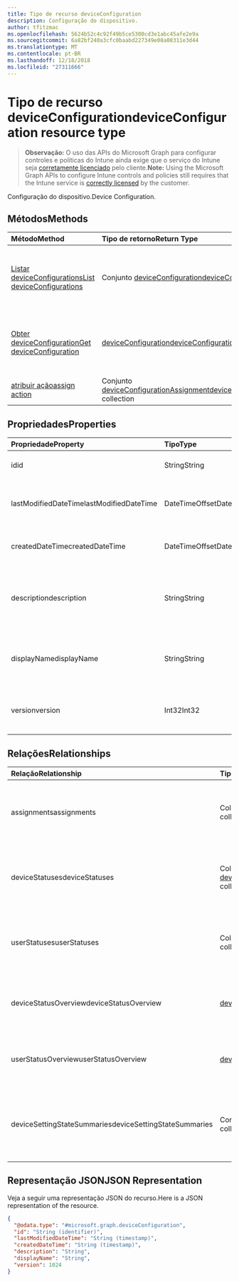 ```yaml
---
title: Tipo de recurso deviceConfiguration
description: Configuração do dispositivo.
author: tfitzmac
ms.openlocfilehash: 5624b52c4c92f49b5ce5300cd3e1abc45afe2e9a
ms.sourcegitcommit: 6a82bf240a3cfc0baabd227349e08a08311e3d44
ms.translationtype: MT
ms.contentlocale: pt-BR
ms.lasthandoff: 12/18/2018
ms.locfileid: "27311666"
---
```

# <a name="deviceconfiguration-resource-type"></a><span data-ttu-id="95dd4-103">Tipo de recurso deviceConfiguration</span><span class="sxs-lookup"><span data-stu-id="95dd4-103">deviceConfiguration resource type</span></span>

> <span data-ttu-id="95dd4-104">**Observação:** O uso das APIs do Microsoft Graph para configurar controles e políticas do Intune ainda exige que o serviço do Intune seja [corretamente licenciado](https://go.microsoft.com/fwlink/?linkid=839381) pelo cliente.</span><span class="sxs-lookup"><span data-stu-id="95dd4-104">**Note:** Using the Microsoft Graph APIs to configure Intune controls and policies still requires that the Intune service is [correctly licensed](https://go.microsoft.com/fwlink/?linkid=839381) by the customer.</span></span>

<span data-ttu-id="95dd4-105">Configuração do dispositivo.</span><span class="sxs-lookup"><span data-stu-id="95dd4-105">Device Configuration.</span></span>
## <a name="methods"></a><span data-ttu-id="95dd4-106">Métodos</span><span class="sxs-lookup"><span data-stu-id="95dd4-106">Methods</span></span>
|<span data-ttu-id="95dd4-107">Método</span><span class="sxs-lookup"><span data-stu-id="95dd4-107">Method</span></span>|<span data-ttu-id="95dd4-108">Tipo de retorno</span><span class="sxs-lookup"><span data-stu-id="95dd4-108">Return Type</span></span>|<span data-ttu-id="95dd4-109">Descrição</span><span class="sxs-lookup"><span data-stu-id="95dd4-109">Description</span></span>|
|:---|:---|:---|
|[<span data-ttu-id="95dd4-110">Listar deviceConfigurations</span><span class="sxs-lookup"><span data-stu-id="95dd4-110">List deviceConfigurations</span></span>](../api/intune-deviceconfig-deviceconfiguration-list.md)|<span data-ttu-id="95dd4-111">Conjunto [deviceConfiguration](../resources/intune-deviceconfig-deviceconfiguration.md)</span><span class="sxs-lookup"><span data-stu-id="95dd4-111">[deviceConfiguration](../resources/intune-deviceconfig-deviceconfiguration.md) collection</span></span>|<span data-ttu-id="95dd4-112">Listar propriedades e relações de objetos de [deviceConfiguration](../resources/intune-deviceconfig-deviceconfiguration.md).</span><span class="sxs-lookup"><span data-stu-id="95dd4-112">List properties and relationships of the [deviceConfiguration](../resources/intune-deviceconfig-deviceconfiguration.md) objects.</span></span>|
|[<span data-ttu-id="95dd4-113">Obter deviceConfiguration</span><span class="sxs-lookup"><span data-stu-id="95dd4-113">Get deviceConfiguration</span></span>](../api/intune-deviceconfig-deviceconfiguration-get.md)|[<span data-ttu-id="95dd4-114">deviceConfiguration</span><span class="sxs-lookup"><span data-stu-id="95dd4-114">deviceConfiguration</span></span>](../resources/intune-deviceconfig-deviceconfiguration.md)|<span data-ttu-id="95dd4-115">Ler propriedades e relações de objetos de [deviceConfiguration](../resources/intune-deviceconfig-deviceconfiguration.md).</span><span class="sxs-lookup"><span data-stu-id="95dd4-115">Read properties and relationships of the [deviceConfiguration](../resources/intune-deviceconfig-deviceconfiguration.md) object.</span></span>|
|[<span data-ttu-id="95dd4-116">atribuir ação</span><span class="sxs-lookup"><span data-stu-id="95dd4-116">assign action</span></span>](../api/intune-deviceconfig-deviceconfiguration-assign.md)|<span data-ttu-id="95dd4-117">Conjunto [deviceConfigurationAssignment](../resources/intune-deviceconfig-deviceconfigurationassignment.md)</span><span class="sxs-lookup"><span data-stu-id="95dd4-117">[deviceConfigurationAssignment](../resources/intune-deviceconfig-deviceconfigurationassignment.md) collection</span></span>|<span data-ttu-id="95dd4-118">Ainda não documentado</span><span class="sxs-lookup"><span data-stu-id="95dd4-118">Not yet documented</span></span>|

## <a name="properties"></a><span data-ttu-id="95dd4-119">Propriedades</span><span class="sxs-lookup"><span data-stu-id="95dd4-119">Properties</span></span>
|<span data-ttu-id="95dd4-120">Propriedade</span><span class="sxs-lookup"><span data-stu-id="95dd4-120">Property</span></span>|<span data-ttu-id="95dd4-121">Tipo</span><span class="sxs-lookup"><span data-stu-id="95dd4-121">Type</span></span>|<span data-ttu-id="95dd4-122">Descrição</span><span class="sxs-lookup"><span data-stu-id="95dd4-122">Description</span></span>|
|:---|:---|:---|
|<span data-ttu-id="95dd4-123">id</span><span class="sxs-lookup"><span data-stu-id="95dd4-123">id</span></span>|<span data-ttu-id="95dd4-124">String</span><span class="sxs-lookup"><span data-stu-id="95dd4-124">String</span></span>|<span data-ttu-id="95dd4-125">Chave da entidade.</span><span class="sxs-lookup"><span data-stu-id="95dd4-125">Key of the entity.</span></span>|
|<span data-ttu-id="95dd4-126">lastModifiedDateTime</span><span class="sxs-lookup"><span data-stu-id="95dd4-126">lastModifiedDateTime</span></span>|<span data-ttu-id="95dd4-127">DateTimeOffset</span><span class="sxs-lookup"><span data-stu-id="95dd4-127">DateTimeOffset</span></span>|<span data-ttu-id="95dd4-128">Última modificação de DateTime do objeto.</span><span class="sxs-lookup"><span data-stu-id="95dd4-128">DateTime the object was last modified.</span></span>|
|<span data-ttu-id="95dd4-129">createdDateTime</span><span class="sxs-lookup"><span data-stu-id="95dd4-129">createdDateTime</span></span>|<span data-ttu-id="95dd4-130">DateTimeOffset</span><span class="sxs-lookup"><span data-stu-id="95dd4-130">DateTimeOffset</span></span>|<span data-ttu-id="95dd4-131">DateTime em que o objeto foi criado.</span><span class="sxs-lookup"><span data-stu-id="95dd4-131">DateTime the object was created.</span></span>|
|<span data-ttu-id="95dd4-132">description</span><span class="sxs-lookup"><span data-stu-id="95dd4-132">description</span></span>|<span data-ttu-id="95dd4-133">String</span><span class="sxs-lookup"><span data-stu-id="95dd4-133">String</span></span>|<span data-ttu-id="95dd4-134">O administrador forneceu a descrição da Configuração do dispositivo.</span><span class="sxs-lookup"><span data-stu-id="95dd4-134">Admin provided description of the Device Configuration.</span></span>|
|<span data-ttu-id="95dd4-135">displayName</span><span class="sxs-lookup"><span data-stu-id="95dd4-135">displayName</span></span>|<span data-ttu-id="95dd4-136">String</span><span class="sxs-lookup"><span data-stu-id="95dd4-136">String</span></span>|<span data-ttu-id="95dd4-137">O administrador forneceu o nome da Configuração do dispositivo.</span><span class="sxs-lookup"><span data-stu-id="95dd4-137">Admin provided name of the device configuration.</span></span>|
|<span data-ttu-id="95dd4-138">version</span><span class="sxs-lookup"><span data-stu-id="95dd4-138">version</span></span>|<span data-ttu-id="95dd4-139">Int32</span><span class="sxs-lookup"><span data-stu-id="95dd4-139">Int32</span></span>|<span data-ttu-id="95dd4-140">Versão da configuração do dispositivo.</span><span class="sxs-lookup"><span data-stu-id="95dd4-140">Version of the device configuration.</span></span>|

## <a name="relationships"></a><span data-ttu-id="95dd4-141">Relações</span><span class="sxs-lookup"><span data-stu-id="95dd4-141">Relationships</span></span>
|<span data-ttu-id="95dd4-142">Relação</span><span class="sxs-lookup"><span data-stu-id="95dd4-142">Relationship</span></span>|<span data-ttu-id="95dd4-143">Tipo</span><span class="sxs-lookup"><span data-stu-id="95dd4-143">Type</span></span>|<span data-ttu-id="95dd4-144">Descrição</span><span class="sxs-lookup"><span data-stu-id="95dd4-144">Description</span></span>|
|:---|:---|:---|
|<span data-ttu-id="95dd4-145">assignments</span><span class="sxs-lookup"><span data-stu-id="95dd4-145">assignments</span></span>|<span data-ttu-id="95dd4-146">Coleção [deviceConfigurationAssignment](../resources/intune-deviceconfig-deviceconfigurationassignment.md)</span><span class="sxs-lookup"><span data-stu-id="95dd4-146">[deviceConfigurationAssignment](../resources/intune-deviceconfig-deviceconfigurationassignment.md) collection</span></span>|<span data-ttu-id="95dd4-147">A lista de atribuições para o perfil de configuração do dispositivo.</span><span class="sxs-lookup"><span data-stu-id="95dd4-147">The list of assignments for the device configuration profile.</span></span>|
|<span data-ttu-id="95dd4-148">deviceStatuses</span><span class="sxs-lookup"><span data-stu-id="95dd4-148">deviceStatuses</span></span>|<span data-ttu-id="95dd4-149">Coleção [deviceConfigurationDeviceStatus](../resources/intune-deviceconfig-deviceconfigurationdevicestatus.md)</span><span class="sxs-lookup"><span data-stu-id="95dd4-149">[deviceConfigurationDeviceStatus](../resources/intune-deviceconfig-deviceconfigurationdevicestatus.md) collection</span></span>|<span data-ttu-id="95dd4-150">Status de instalação da configuração de dispositivo por dispositivo.</span><span class="sxs-lookup"><span data-stu-id="95dd4-150">Device configuration installation status by device.</span></span>|
|<span data-ttu-id="95dd4-151">userStatuses</span><span class="sxs-lookup"><span data-stu-id="95dd4-151">userStatuses</span></span>|<span data-ttu-id="95dd4-152">Coleção [deviceConfigurationUserStatus](../resources/intune-deviceconfig-deviceconfigurationuserstatus.md)</span><span class="sxs-lookup"><span data-stu-id="95dd4-152">[deviceConfigurationUserStatus](../resources/intune-deviceconfig-deviceconfigurationuserstatus.md) collection</span></span>|<span data-ttu-id="95dd4-153">Status de instalação da configuração de dispositivo por usuário.</span><span class="sxs-lookup"><span data-stu-id="95dd4-153">Device configuration installation status by user.</span></span>|
|<span data-ttu-id="95dd4-154">deviceStatusOverview</span><span class="sxs-lookup"><span data-stu-id="95dd4-154">deviceStatusOverview</span></span>|[<span data-ttu-id="95dd4-155">deviceConfigurationDeviceOverview</span><span class="sxs-lookup"><span data-stu-id="95dd4-155">deviceConfigurationDeviceOverview</span></span>](../resources/intune-deviceconfig-deviceconfigurationdeviceoverview.md)|<span data-ttu-id="95dd4-156">Visão geral do status dos dispositivos da configuração de dispositivos</span><span class="sxs-lookup"><span data-stu-id="95dd4-156">Device Configuration devices status overview</span></span>|
|<span data-ttu-id="95dd4-157">userStatusOverview</span><span class="sxs-lookup"><span data-stu-id="95dd4-157">userStatusOverview</span></span>|[<span data-ttu-id="95dd4-158">deviceConfigurationUserOverview</span><span class="sxs-lookup"><span data-stu-id="95dd4-158">deviceConfigurationUserOverview</span></span>](../resources/intune-deviceconfig-deviceconfigurationuseroverview.md)|<span data-ttu-id="95dd4-159">Visão geral do status dos usuários da configuração de dispositivos</span><span class="sxs-lookup"><span data-stu-id="95dd4-159">Device Configuration users status overview</span></span>|
|<span data-ttu-id="95dd4-160">deviceSettingStateSummaries</span><span class="sxs-lookup"><span data-stu-id="95dd4-160">deviceSettingStateSummaries</span></span>|<span data-ttu-id="95dd4-161">Conjunto [settingStateDeviceSummary](../resources/intune-deviceconfig-settingstatedevicesummary.md)</span><span class="sxs-lookup"><span data-stu-id="95dd4-161">[settingStateDeviceSummary](../resources/intune-deviceconfig-settingstatedevicesummary.md) collection</span></span>|<span data-ttu-id="95dd4-162">Resumo do dispositivo do estado de definição de configuração do dispositivo</span><span class="sxs-lookup"><span data-stu-id="95dd4-162">Device Configuration Setting State Device Summary</span></span>|

## <a name="json-representation"></a><span data-ttu-id="95dd4-163">Representação JSON</span><span class="sxs-lookup"><span data-stu-id="95dd4-163">JSON Representation</span></span>
<span data-ttu-id="95dd4-164">Veja a seguir uma representação JSON do recurso.</span><span class="sxs-lookup"><span data-stu-id="95dd4-164">Here is a JSON representation of the resource.</span></span>
<!-- {
  "blockType": "resource",
  "keyProperty": "id",
  "@odata.type": "microsoft.graph.deviceConfiguration"
}
-->
``` json
{
  "@odata.type": "#microsoft.graph.deviceConfiguration",
  "id": "String (identifier)",
  "lastModifiedDateTime": "String (timestamp)",
  "createdDateTime": "String (timestamp)",
  "description": "String",
  "displayName": "String",
  "version": 1024
}
```



